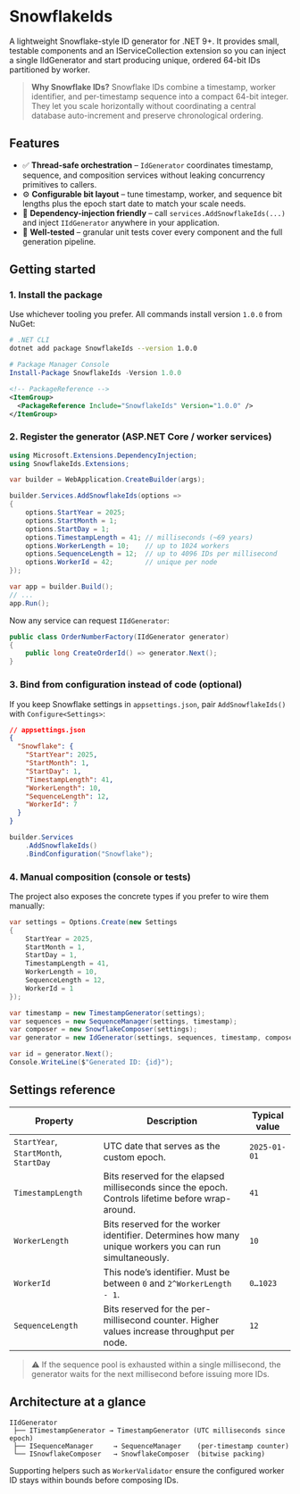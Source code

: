 # SnowflakeIds

A lightweight Snowflake-style ID generator for .NET 9+. It provides small, testable components and an IServiceCollection extension so you can inject a single IIdGenerator and start producing unique, ordered 64-bit IDs partitioned by worker.

> **Why Snowflake IDs?** Snowflake IDs combine a timestamp, worker identifier, and per-timestamp sequence into a compact 64-bit integer. They let you scale horizontally without coordinating a central database auto-increment and preserve chronological ordering.

## Features

- ✅ **Thread-safe orchestration** – `IdGenerator` coordinates timestamp, sequence, and composition services without leaking concurrency primitives to callers.
- ⚙️ **Configurable bit layout** – tune timestamp, worker, and sequence bit lengths plus the epoch start date to match your scale needs.
- 🧩 **Dependency-injection friendly** – call `services.AddSnowflakeIds(...)` and inject `IIdGenerator` anywhere in your application.
- 🧪 **Well-tested** – granular unit tests cover every component and the full generation pipeline.

## Getting started

### 1. Install the package

Use whichever tooling you prefer. All commands install version `1.0.0` from NuGet:

```bash
# .NET CLI
dotnet add package SnowflakeIds --version 1.0.0
```

```powershell
# Package Manager Console
Install-Package SnowflakeIds -Version 1.0.0
```

```xml
<!-- PackageReference -->
<ItemGroup>
  <PackageReference Include="SnowflakeIds" Version="1.0.0" />
</ItemGroup>
```

### 2. Register the generator (ASP.NET Core / worker services)

```csharp
using Microsoft.Extensions.DependencyInjection;
using SnowflakeIds.Extensions;

var builder = WebApplication.CreateBuilder(args);

builder.Services.AddSnowflakeIds(options =>
{
    options.StartYear = 2025;
    options.StartMonth = 1;
    options.StartDay = 1;
    options.TimestampLength = 41; // milliseconds (~69 years)
    options.WorkerLength = 10;    // up to 1024 workers
    options.SequenceLength = 12;  // up to 4096 IDs per millisecond
    options.WorkerId = 42;        // unique per node
});

var app = builder.Build();
// ...
app.Run();
```

Now any service can request `IIdGenerator`:

```csharp
public class OrderNumberFactory(IIdGenerator generator)
{
    public long CreateOrderId() => generator.Next();
}
```

### 3. Bind from configuration instead of code (optional)

If you keep Snowflake settings in `appsettings.json`, pair `AddSnowflakeIds()` with `Configure<Settings>`:

```json
// appsettings.json
{
  "Snowflake": {
    "StartYear": 2025,
    "StartMonth": 1,
    "StartDay": 1,
    "TimestampLength": 41,
    "WorkerLength": 10,
    "SequenceLength": 12,
    "WorkerId": 7
  }
}
```

```csharp
builder.Services
    .AddSnowflakeIds()
    .BindConfiguration("Snowflake");
```

### 4. Manual composition (console or tests)

The project also exposes the concrete types if you prefer to wire them manually:

```csharp
var settings = Options.Create(new Settings
{
    StartYear = 2025,
    StartMonth = 1,
    StartDay = 1,
    TimestampLength = 41,
    WorkerLength = 10,
    SequenceLength = 12,
    WorkerId = 1
});

var timestamp = new TimestampGenerator(settings);
var sequences = new SequenceManager(settings, timestamp);
var composer = new SnowflakeComposer(settings);
var generator = new IdGenerator(settings, sequences, timestamp, composer);

var id = generator.Next();
Console.WriteLine($"Generated ID: {id}");
```

## Settings reference

| Property | Description | Typical value |
| --- | --- | --- |
| `StartYear`, `StartMonth`, `StartDay` | UTC date that serves as the custom epoch. | `2025-01-01`
| `TimestampLength` | Bits reserved for the elapsed milliseconds since the epoch. Controls lifetime before wrap-around. | `41`
| `WorkerLength` | Bits reserved for the worker identifier. Determines how many unique workers you can run simultaneously. | `10`
| `WorkerId` | This node’s identifier. Must be between `0` and `2^WorkerLength - 1`. | `0…1023`
| `SequenceLength` | Bits reserved for the per-millisecond counter. Higher values increase throughput per node. | `12`

> ⚠️ If the sequence pool is exhausted within a single millisecond, the generator waits for the next millisecond before issuing more IDs.

## Architecture at a glance

```
IIdGenerator
 ├── ITimestampGenerator → TimestampGenerator (UTC milliseconds since epoch)
 ├── ISequenceManager     → SequenceManager    (per-timestamp counter)
 └── ISnowflakeComposer   → SnowflakeComposer  (bitwise packing)
```

Supporting helpers such as `WorkerValidator` ensure the configured worker ID stays within bounds before composing IDs.
